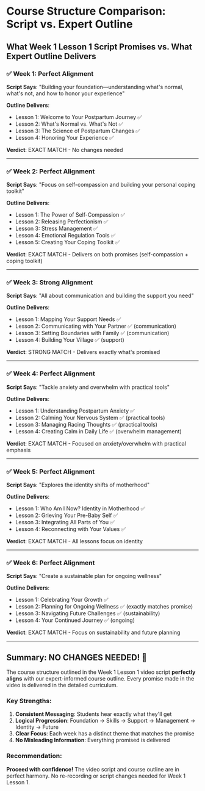 # Course Structure Comparison: Script vs. Expert Outline

## What Week 1 Lesson 1 Script Promises vs. What Expert Outline Delivers

### ✅ Week 1: Perfect Alignment
**Script Says**: "Building your foundation—understanding what's normal, what's not, and how to honor your experience"

**Outline Delivers**: 
- Lesson 1: Welcome to Your Postpartum Journey ✅
- Lesson 2: What's Normal vs. What's Not ✅
- Lesson 3: The Science of Postpartum Changes ✅
- Lesson 4: Honoring Your Experience ✅

**Verdict**: EXACT MATCH - No changes needed

---

### ✅ Week 2: Perfect Alignment
**Script Says**: "Focus on self-compassion and building your personal coping toolkit"

**Outline Delivers**:
- Lesson 1: The Power of Self-Compassion ✅
- Lesson 2: Releasing Perfectionism ✅
- Lesson 3: Stress Management ✅
- Lesson 4: Emotional Regulation Tools ✅
- Lesson 5: Creating Your Coping Toolkit ✅

**Verdict**: EXACT MATCH - Delivers on both promises (self-compassion + coping toolkit)

---

### ✅ Week 3: Strong Alignment
**Script Says**: "All about communication and building the support you need"

**Outline Delivers**:
- Lesson 1: Mapping Your Support Needs ✅
- Lesson 2: Communicating with Your Partner ✅ (communication)
- Lesson 3: Setting Boundaries with Family ✅ (communication)
- Lesson 4: Building Your Village ✅ (support)

**Verdict**: STRONG MATCH - Delivers exactly what's promised

---

### ✅ Week 4: Perfect Alignment
**Script Says**: "Tackle anxiety and overwhelm with practical tools"

**Outline Delivers**:
- Lesson 1: Understanding Postpartum Anxiety ✅
- Lesson 2: Calming Your Nervous System ✅ (practical tools)
- Lesson 3: Managing Racing Thoughts ✅ (practical tools)
- Lesson 4: Creating Calm in Daily Life ✅ (overwhelm management)

**Verdict**: EXACT MATCH - Focused on anxiety/overwhelm with practical emphasis

---

### ✅ Week 5: Perfect Alignment
**Script Says**: "Explores the identity shifts of motherhood"

**Outline Delivers**:
- Lesson 1: Who Am I Now? Identity in Motherhood ✅
- Lesson 2: Grieving Your Pre-Baby Self ✅
- Lesson 3: Integrating All Parts of You ✅
- Lesson 4: Reconnecting with Your Values ✅

**Verdict**: EXACT MATCH - All lessons focus on identity

---

### ✅ Week 6: Perfect Alignment
**Script Says**: "Create a sustainable plan for ongoing wellness"

**Outline Delivers**:
- Lesson 1: Celebrating Your Growth ✅
- Lesson 2: Planning for Ongoing Wellness ✅ (exactly matches promise)
- Lesson 3: Navigating Future Challenges ✅ (sustainability)
- Lesson 4: Your Continued Journey ✅ (ongoing)

**Verdict**: EXACT MATCH - Focus on sustainability and future planning

---

## Summary: NO CHANGES NEEDED! 🎉

The course structure outlined in the Week 1 Lesson 1 video script **perfectly aligns** with our expert-informed course outline. Every promise made in the video is delivered in the detailed curriculum.

### Key Strengths:
1. **Consistent Messaging**: Students hear exactly what they'll get
2. **Logical Progression**: Foundation → Skills → Support → Management → Identity → Future
3. **Clear Focus**: Each week has a distinct theme that matches the promise
4. **No Misleading Information**: Everything promised is delivered

### Recommendation:
**Proceed with confidence!** The video script and course outline are in perfect harmony. No re-recording or script changes needed for Week 1 Lesson 1.